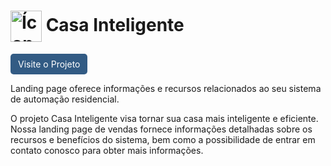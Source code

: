 
# <img src="https://cdn-icons-png.flaticon.com/512/1970/1970005.png" alt="Ícone da Casa Inteligente" width="50" align="center">  Casa Inteligente 

<a href="https://delisg.github.io/Landing-Page-Vendas/" style="background-color: #325b84; color: white; padding: 8px 12px; text-decoration: none; display: inline-block; border-radius: 5px; text-align: center;">Visite o Projeto</a>

Landing page oferece informações e recursos relacionados ao seu sistema de automação residencial.



O projeto Casa Inteligente visa tornar sua casa mais inteligente e eficiente. Nossa landing page de vendas fornece informações detalhadas sobre os recursos e benefícios do sistema, bem como a possibilidade de entrar em contato conosco para obter mais informações.
